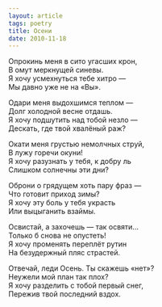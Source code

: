 ```yaml
---
layout: article
tags: poetry
title: Осени
date: 2010-11-18
---
```


Опрокинь меня в сито угасших крон,<br>
В омут меркнущей синевы.<br>
Я хочу усмехнуться тебе хитро —<br>
Мы давно уже не на «Вы».<br>

Одари меня выдохшимся теплом —<br>
Долг холодной весне отдашь.<br>
Я хочу подшутить над тобой незло —<br>
Дескать, где твой хвалёный раж?<br>

Окати меня грустью немолчных струй,<br>
В лужу горечи окуни!<br>
Я хочу разузнать у тебя, к добру ль<br>
Слишком солнечны эти дни?<br>

Оброни о грядущем хоть пару фраз —<br>
Что готовит приход зимы?<br>
Я хочу эту боль у тебя украсть<br>
Или выцыганить взаймы.<br>

Освистай, а захочешь — так освяти...<br>
Только б снова не опустеть!<br>
Я хочу променять переплёт рутин<br>
На безудержный пляс страстей.<br>

Отвечай, леди Осень. Ты скажешь «нет»?<br>
Неужели мой план так плох?<br>
Я хочу разделить с тобой первый снег,<br>
Пережив твой последний вздох.
